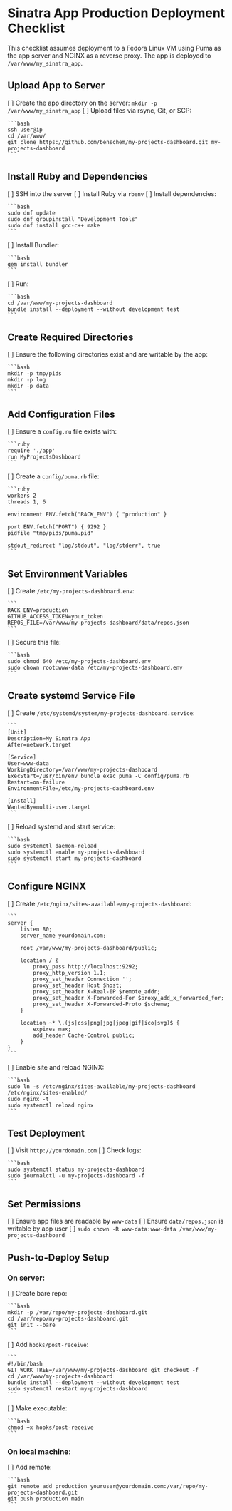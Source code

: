 # Sinatra App Production Deployment Checklist

This checklist assumes deployment to a Fedora Linux VM using Puma as the app server and NGINX as a reverse proxy. The app is deployed to `/var/www/my_sinatra_app`.

## Upload App to Server

[ ] Create the app directory on the server:
`mkdir -p /var/www/my_sinatra_app`
[ ] Upload files via rsync, Git, or SCP:

    ```bash
    ssh user@ip
    cd /var/www/
    git clone https://github.com/benschem/my-projects-dashboard.git my-projects-dashboard
    ```

## Install Ruby and Dependencies

[ ] SSH into the server
[ ] Install Ruby via `rbenv`
[ ] Install dependencies:

    ```bash
    sudo dnf update
    sudo dnf groupinstall "Development Tools"
    sudo dnf install gcc-c++ make
    ```

[ ] Install Bundler:

    ```bash
    gem install bundler
    ```

[ ] Run:

    ```bash
    cd /var/www/my-projects-dashboard
    bundle install --deployment --without development test
    ```

## Create Required Directories

[ ] Ensure the following directories exist and are writable by the app:

    ```bash
    mkdir -p tmp/pids
    mkdir -p log
    mkdir -p data
    ```

## Add Configuration Files

[ ] Ensure a `config.ru` file exists with:

    ```ruby
    require './app'
    run MyProjectsDashboard
    ```

[ ] Create a `config/puma.rb` file:

    ```ruby
    workers 2
    threads 1, 6

    environment ENV.fetch("RACK_ENV") { "production" }

    port ENV.fetch("PORT") { 9292 }
    pidfile "tmp/pids/puma.pid"

    stdout_redirect "log/stdout", "log/stderr", true
    ```

## Set Environment Variables

[ ] Create `/etc/my-projects-dashboard.env`:

    ```
    RACK_ENV=production
    GITHUB_ACCESS_TOKEN=your_token
    REPOS_FILE=/var/www/my-projects-dashboard/data/repos.json
    ```

[ ] Secure this file:

    ```bash
    sudo chmod 640 /etc/my-projects-dashboard.env
    sudo chown root:www-data /etc/my-projects-dashboard.env
    ```

## Create systemd Service File

[ ] Create `/etc/systemd/system/my-projects-dashboard.service`:

    ```
    [Unit]
    Description=My Sinatra App
    After=network.target

    [Service]
    User=www-data
    WorkingDirectory=/var/www/my-projects-dashboard
    ExecStart=/usr/bin/env bundle exec puma -C config/puma.rb
    Restart=on-failure
    EnvironmentFile=/etc/my-projects-dashboard.env

    [Install]
    WantedBy=multi-user.target
    ```

[ ] Reload systemd and start service:

    ```bash
    sudo systemctl daemon-reload
    sudo systemctl enable my-projects-dashboard
    sudo systemctl start my-projects-dashboard
    ```

## Configure NGINX

[ ] Create `/etc/nginx/sites-available/my-projects-dashboard`:

    ```
    server {
        listen 80;
        server_name yourdomain.com;

        root /var/www/my-projects-dashboard/public;

        location / {
            proxy_pass http://localhost:9292;
            proxy_http_version 1.1;
            proxy_set_header Connection '';
            proxy_set_header Host $host;
            proxy_set_header X-Real-IP $remote_addr;
            proxy_set_header X-Forwarded-For $proxy_add_x_forwarded_for;
            proxy_set_header X-Forwarded-Proto $scheme;
        }

        location ~* \.(js|css|png|jpg|jpeg|gif|ico|svg)$ {
            expires max;
            add_header Cache-Control public;
        }
    }
    ```

[ ] Enable site and reload NGINX:

    ```bash
    sudo ln -s /etc/nginx/sites-available/my-projects-dashboard /etc/nginx/sites-enabled/
    sudo nginx -t
    sudo systemctl reload nginx
    ```

## Test Deployment

[ ] Visit `http://yourdomain.com`
[ ] Check logs:

    ```bash
    sudo systemctl status my-projects-dashboard
    sudo journalctl -u my-projects-dashboard -f
    ```

## Set Permissions

[ ] Ensure app files are readable by `www-data`
[ ] Ensure `data/repos.json` is writable by app user
[ ] `sudo chown -R www-data:www-data /var/www/my-projects-dashboard`

## Push-to-Deploy Setup

### On server:

[ ] Create bare repo:

    ```bash
    mkdir -p /var/repo/my-projects-dashboard.git
    cd /var/repo/my-projects-dashboard.git
    git init --bare
    ```

[ ] Add `hooks/post-receive`:

    ```
    #!/bin/bash
    GIT_WORK_TREE=/var/www/my-projects-dashboard git checkout -f
    cd /var/www/my-projects-dashboard
    bundle install --deployment --without development test
    sudo systemctl restart my-projects-dashboard
    ```

[ ] Make executable:

    ```bash
    chmod +x hooks/post-receive
    ```

### On local machine:

[ ] Add remote:

    ```bash
    git remote add production youruser@yourdomain.com:/var/repo/my-projects-dashboard.git
    git push production main
    ```
